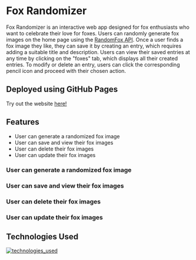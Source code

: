 # Fox Randomizer

Fox Randomizer is an interactive web app designed for fox enthusiasts who want to celebrate their love for foxes. Users can randomly generate fox images on the home page using the [RandomFox API](https://randomfox.ca/floof/). Once a user finds a fox image they like, they can save it by creating an entry, which requires adding a suitable title and description. Users can view their saved entries at any time by clicking on the "foxes" tab, which displays all their created entries. To modify or delete an entry, users can click the corresponding pencil icon and proceed with their chosen action.

## Deployed using GitHub Pages
Try out the website [here!](https://mitchellmaliglig.github.io/Fox-Randomizer/)

## Features
- User can generate a randomized fox image
- User can save and view their fox images
- User can delete their fox images
- User can update their fox images

### User can generate a randomized fox image

### User can save and view their fox images

### User can delete their fox images

### User can update their fox images

## Technologies Used
[![technologies_used](https://skillicons.dev/icons?i=ts,html,css,vscode)](https://skillicons.dev)
